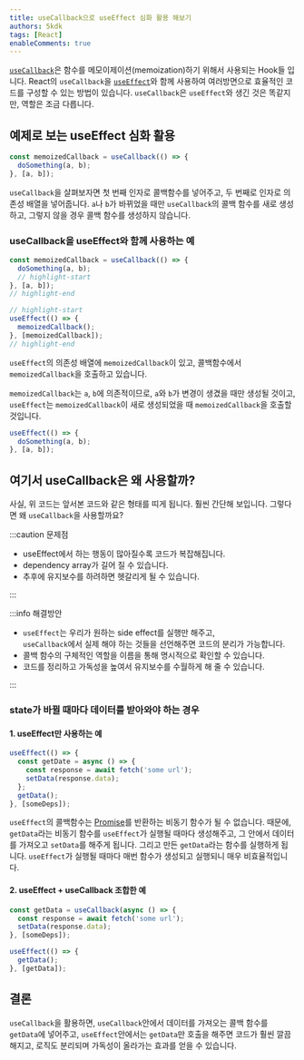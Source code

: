 ```yaml
---
title: useCallback으로 useEffect 심화 활용 해보기
authors: 5kdk
tags: [React]
enableComments: true
---
```


[`useCallback`](https://react.dev/reference/react/useCallback)은 함수를 메모이제이션(memoization)하기 위해서 사용되는 Hook들 입니다. React의 `useCallback`을 [`useEffect`](https://react.dev/reference/react/useEffect)와 함께 사용하여 여러방면으로 효율적인 코드를 구성할 수 있는 방법이 있습니다. `useCallback`은 `useEffect`와 생긴 것은 똑같지만, 역할은 조금 다릅니다.

<!--truncate-->

## 예제로 보는 useEffect 심화 활용

```jsx
const memoizedCallback = useCallback(() => {
  doSomething(a, b);
}, [a, b]);
```

`useCallback`을 살펴보자면 첫 번째 인자로 콜백함수를 넣어주고, 두 번째로 인자로 의존성 배열을 넣어줍니다. `a`나 `b`가 바뀌었을 때만 `useCallback`의 콜백 함수를 새로 생성하고, 그렇지 않을 경우 콜백 함수를 생성하지 않습니다.

### useCallback을 useEffect와 함께 사용하는 예

```jsx
const memoizedCallback = useCallback(() => {
  doSomething(a, b);
  // highlight-start
}, [a, b]);
// highlight-end

// highlight-start
useEffect(() => {
  memoizedCallback();
}, [memoizedCallback]);
// highlight-end
```

`useEffect`의 의존성 배열에 `memoizedCallback`이 있고, 콜백함수에서 `memoizedCallback`을 호출하고 있습니다.

`memoizedCallback`는 `a`, `b`에 의존적이므로, `a`와 `b`가 변경이 생겼을 때만 생성될 것이고, `useEffect`는 `memoizedCallback`이 새로 생성되었을 때 `memoizedCallback`을 호출할 것입니다.

```jsx
useEffect(() => {
  doSomething(a, b);
}, [a, b]);
```

## 여기서 useCallback은 왜 사용할까?

사실, 위 코드는 앞서본 코드와 같은 형태를 띠게 됩니다. 훨씬 간단해 보입니다. 그렇다면 왜 `useCallback`을 사용할까요?

:::caution 문제점

- useEffect에서 하는 행동이 많아질수록 코드가 복잡해집니다.
- dependency array가 길어 질 수 있습니다.
- 추후에 유지보수를 하려하면 헷갈리게 될 수 있습니다.

:::

:::info 해결방안

- `useEffect`는 우리가 원하는 side effect를 실행만 해주고,  
  `useCallback`에서 실제 해야 하는 것들을 선언해주면 코드의 분리가 가능합니다.
- 콜백 함수의 구체적인 역할을 이름을 통해 명시적으로 확인할 수 있습니다.
- 코드를 정리하고 가독성을 높여서 유지보수를 수월하게 해 줄 수 있습니다.

:::

### state가 바뀔 때마다 데이터를 받아와야 하는 경우

#### 1. useEffect만 사용하는 예

```jsx
useEffect(() => {
  const getDate = async () => {
    const response = await fetch('some url');
    setData(response.data);
  };
  getData();
}, [someDeps]);
```

`useEffect`의 콜백함수는 [Promise](https://developer.mozilla.org/ko/docs/Web/JavaScript/Reference/Global_Objects/Promise)를 반환하는 비동기 함수가 될 수 없습니다. 때문에, `getData`라는 비동기 함수를 `useEffect`가 실행될 때마다 생성해주고, 그 안에서 데이터를 가져오고 `setData`를 해주게 됩니다. 그리고 만든 `getData`라는 함수를 실행하게 됩니다. `useEffect`가 실행될 때마다 매번 함수가 생성되고 실행되니 매우 비효율적입니다.

#### 2. useEffect + useCallback 조합한 예

```jsx
const getData = useCallback(async () => {
  const response = await fetch('some url');
  setData(response.data);
}, [someDeps]);

useEffect(() => {
  getData();
}, [getData]);
```

## 결론

`useCallback`을 활용하면, `useCallback`안에서 데이터를 가져오는 콜백 함수를 `getData`에 넣어주고, `useEffect`안에서는 `getData`만 호출을 해주면 코드가 훨씬 깔끔해지고, 로직도 분리되며 가독성이 올라가는 효과를 얻을 수 있습니다.
